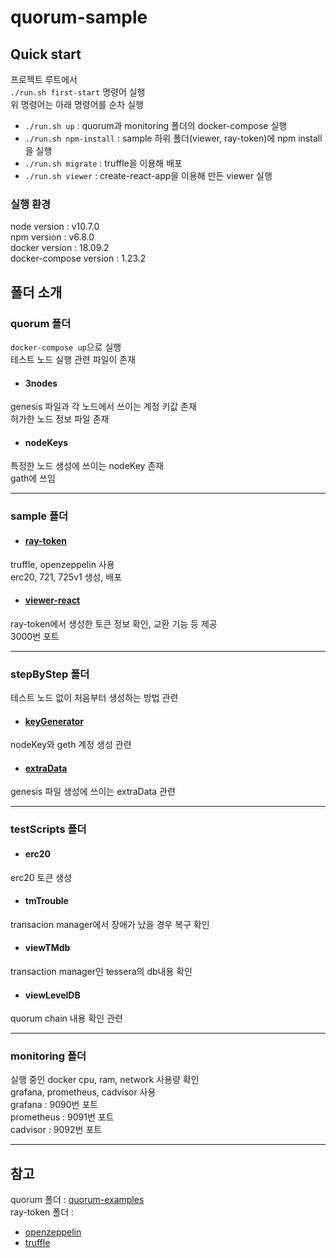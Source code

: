 # quorum-sample
## Quick start
프로젝트 루트에서<br/>
`./run.sh first-start` 명령어 실행<br/>
위 명령어는 아래 명령어를 순차 실행<br/>
* `./run.sh up` :  quorum과 monitoring 폴더의 docker-compose 실행 
* `./run.sh npm-install` : sample 하위 폴더(viewer, ray-token)에 npm install을 실행
* `./run.sh migrate` : truffle을 이용해 배포
* `./run.sh viewer` : create-react-app을 이용해 만든 viewer 실행

### 실행 환경
node version : v10.7.0<br/>
npm version :  v6.8.0<br/>
docker version : 18.09.2<br/>
docker-compose version : 1.23.2

## 폴더 소개
### quorum 폴더
`docker-compose up`으로 실행<br/>
테스트 노드 실행 관련 파일이 존재<br/>
* #### 3nodes
genesis 파일과 각 노드에서 쓰이는 계정 키값 존재<br/>
허가한 노드 정보 파일 존재
* #### nodeKeys
특정한 노드 생성에 쓰이는 nodeKey 존재<br/>
gath에 쓰임 <br/>

---
### sample 폴더
* #### [ray-token](./sample/ray-token)
truffle, openzeppelin 사용<br/>
erc20, 721, 725v1 생성, 배포<br/>
* #### [viewer-react](./sample/viewer-react)
ray-token에서 생성한 토큰 정보 확인, 교환 기능 등 제공<br/>
3000번 포트

---
### stepByStep 폴더
테스트 노드 없이 처음부터 생성하는 방법 관련 
* #### [keyGenerator](./stepByStep/keyGenerator)
nodeKey와 geth 계정 생성 관련<br/> 
* #### [extraData](./stepByStep/extraData)
genesis 파일 생성에 쓰이는 extraData 관련<br/>

---
### testScripts 폴더
* #### erc20
erc20 토큰 생성
* #### tmTrouble
transacion manager에서 장애가 났을 경우 복구 확인
* #### viewTMdb
transaction manager인 tessera의 db내용 확인
* #### viewLevelDB
quorum chain 내용 확인 관련

---
### monitoring 폴더
실행 중인 docker cpu, ram, network 사용량 확인<br/>
grafana, prometheus, cadvisor 사용 <br/>
grafana : 9090번 포트<br/>
prometheus : 9091번 포트<br/>
cadvisor : 9092번 포트

---
## 참고
quorum 폴더 : [quorum-examples](https://github.com/jpmorganchase/quorum-examples) <br/>
ray-token 폴더 :
* [openzeppelin](https://docs.openzeppelin.org/docs/get-started.html) 
* [truffle](https://truffleframework.com/docs/truffle/overview)